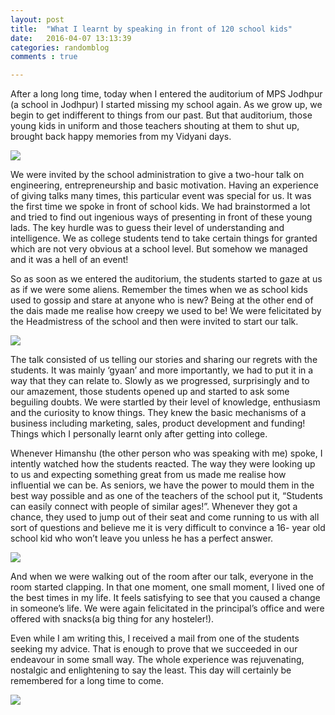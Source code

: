 ```yaml
---
layout: post
title:  "What I learnt by speaking in front of 120 school kids"
date:   2016-04-07 13:13:39
categories: randomblog
comments : true

---
```


After a long long time, today when I entered the auditorium of MPS Jodhpur (a school in Jodhpur) I started missing my school again. As we grow up, we begin to get indifferent to things from our past. But that auditorium, those young kids in uniform and those teachers shouting at them to shut up, brought back happy memories from my Vidyani days.

<image src="/assets/images/mps1.jpg"></image>

We were invited by the school administration to give a two-hour talk on engineering, entrepreneurship and basic motivation. Having an experience of giving talks many times, this particular event was special for us. It was the first time we spoke in front of school kids. We had brainstormed a lot and tried to find out ingenious ways of presenting in front of these young lads. The key hurdle was to guess their level of understanding and intelligence. We as college students tend to take certain things for granted which are not very obvious at a school level. But somehow we managed and it was a hell of an event!

So as soon as we entered the auditorium, the students started to gaze at us as if we were some aliens. Remember the times when we as school kids used to gossip and stare at anyone who is new? Being at the other end of the dais made me realise how creepy we used to be! We were felicitated by the Headmistress of the school and then were invited to start our talk.

<image src="/assets/images/mps2.jpg"></image>


The talk consisted of us telling our stories and sharing our regrets with the students. It was mainly ‘gyaan’ and more importantly, we had to put it in a way that they can relate to. Slowly as we progressed, surprisingly and to our amazement, those students opened up and started to ask some beguiling doubts. We were startled by their level of knowledge, enthusiasm and the curiosity to know things. They knew the basic mechanisms of a business including marketing, sales, product development and funding! Things which I personally learnt only after getting into college.

Whenever Himanshu (the other person who was speaking with me) spoke, I intently watched how the students reacted. The way they were looking up to us and expecting something great from us made me realise how influential we can be. As seniors, we have the power to mould them in the best way possible and as one of the teachers of the school put it, “Students can easily connect with people of similar ages!”. Whenever they got a chance, they used to jump out of their seat and come running to us with all sort of questions and believe me it is very difficult to convince a 16- year old school kid who won’t leave you unless he has a perfect answer.

<image src="/assets/images/mps3.jpg"></image>


And when we were walking out of the room after our talk, everyone in the room started clapping. In that one moment, one small moment, I lived one of the best times in my life. It feels satisfying to see that you caused a change in someone’s life. We were again felicitated in the principal’s office and were offered with snacks(a big thing for any hosteler!).

Even while I am writing this, I received a mail from one of the students seeking my advice. That is enough to prove that we succeeded in our endeavour in some small way. The whole experience was rejuvenating, nostalgic and enlightening to say the least. This day will certainly be remembered for a long time to come.

<image src="/assets/images/mps4.jpg"></image>
